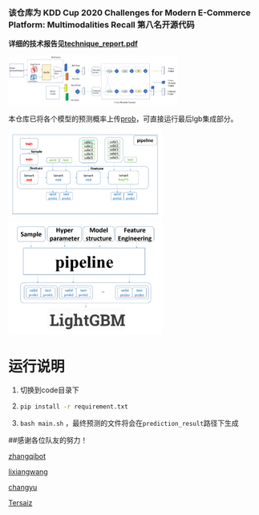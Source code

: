 ### 该仓库为 KDD Cup 2020 Challenges for Modern E-Commerce Platform: Multimodalities Recall 第八名开源代码

**详细的技术报告见[technique_report.pdf](technique_report.pdf)**

<img src="pic\1-2workflow.png" alt="lxmert" style="zoom:33%;" />

本仓库已将各个模型的预测概率上传[prob](user_data/embeding_data)，可直接运行最后lgb集成部分。

<img src="pic\3-3method.png" alt="ensemble" style="zoom:30%;" /><img src="pic\3-4-emsemble.png" alt="ensemble" style="zoom:30%;" />

# 运行说明

1. 切换到code目录下

2. ```bash
   pip install -r requirement.txt
   ```

3. ```bash main.sh``` ，最终预测的文件将会在```prediction_result```路径下生成

##感谢各位队友的努力！

[zhangqibot](https://github.com/zhangqibot)

[lixiangwang](https://github.com/lixiangwang)

[changyu](https://github.com/FizzerYu)

[Tersaiz](https://github.com/Tersaiz)



